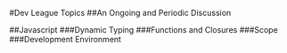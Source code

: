 #Dev League Topics
##An Ongoing and Periodic Discussion

##Javascript
###Dynamic Typing
###Functions and Closures
###Scope
###Development Environment